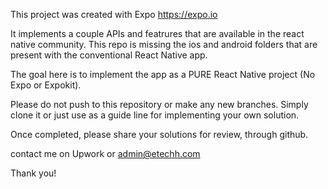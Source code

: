
This project was created with Expo https://expo.io

It implements a couple APIs and featrures that are available in the react native community. This repo is missing the ios and android folders that are present with the conventional React Native app.

The goal here is to implement the app as a PURE React Native project (No Expo or Expokit).

Please do not push to this repository or make any new branches. Simply clone it or just use as a guide line for implementing your own solution.

Once completed, please share your solutions for review, through github.

contact me on Upwork or admin@etechh.com

Thank you!
